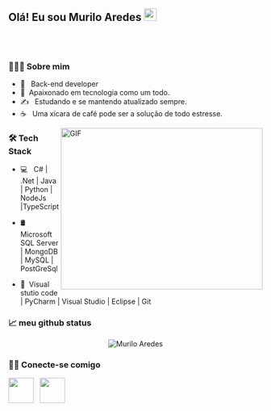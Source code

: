 <h2>Olá! Eu sou Murilo Aredes  <img src="https://github.com/souvikguria98/souvikguria98/blob/master/Hi.gif" width="25"></h2>
<br> </br>
<h3> 🧑🏾‍💻 Sobre mim </h3> 

- 💼 &nbsp; Back-end developer
- 🌱&nbsp;  Apaixonado em tecnologia como um todo.
- ✍️ &nbsp; Estudando e se mantendo atualizado sempre.
- ☕ &nbsp; Uma xícara de café pode ser a solução de todo estresse.
<img src="https://raw.githubusercontent.com/abhisheknaiidu/abhisheknaiidu/master/code.gif" width="400" display: inline-block align="right" height="320" alt="GIF">   
<h3>🛠 Tech Stack</h3>

- 💻 &nbsp; C# | .Net | Java | Python | NodeJs |TypeScript


-  🛢 &nbsp; Microsoft SQL Server | MongoDB | MySQL | PostGreSql  
- 🔧 &nbsp;Visual stutio code | PyCharm | Visual Studio  | Eclipse | Git 

<h3>📈 meu github status</h3>  
<p align="center"> <img src="https://github-readme-stats.vercel.app/api?username=MuriloAredes&show_icons=true&theme=gotham" alt="Murilo Aredes" />
      
  <h3> 🤝🏻 Conecte-se comigo </h3> 
<a href="https://www.linkedin.com/in/murilo-henrique-aredes-b58705170/" rel="nofollow"><img src="https://camo.githubusercontent.com/5f5c514ea5b09b205494cfa3eb4c38be4aa8ecf446c42bcf8ddb5ed515529612/68747470733a2f2f696d672e69636f6e73382e636f6d2f706c6173746963696e652f3130302f3030303030302f6c696e6b6564696e2e706e67" width="50" data-canonical-src="https://img.icons8.com/plasticine/100/000000/linkedin.png" style="max-width:100%;"></a>
&nbsp; <a href="mailto:Murilohenrique467@gmail.com" target="_blank" rel="noopener noreferrer"><img src="https://img.icons8.com/plasticine/100/000000/gmail.png"  width="50" /></a> 
